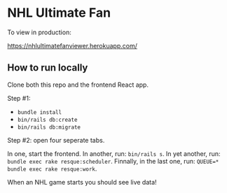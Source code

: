 # NHL Ultimate Fan

To view in production:

https://nhlultimatefanviewer.herokuapp.com/

## How to run locally

Clone both this repo and the frontend React app.

Step #1:
* `bundle install`
* `bin/rails db:create`
* `bin/rails db:migrate`

Step #2: open four seperate tabs.

In one, start the frontend. In another, run: `bin/rails s`.
In yet another, run: `bundle exec rake resque:scheduler`.
Finnally, in the last one, run: `QUEUE=* bundle exec rake resque:work`.

When an NHL game starts you should see live data!